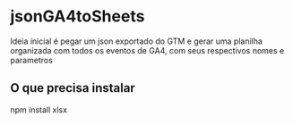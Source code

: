 # jsonGA4toSheets

Ideia inicial é pegar um json exportado do GTM e gerar uma planilha organizada com todos os eventos de GA4, com seus respectivos nomes e parametros

## O que precisa instalar

npm install xlsx